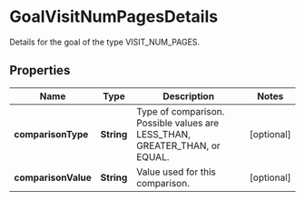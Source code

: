 

# GoalVisitNumPagesDetails

Details for the goal of the type VISIT_NUM_PAGES.

## Properties

| Name | Type | Description | Notes |
|------------ | ------------- | ------------- | -------------|
|**comparisonType** | **String** | Type of comparison. Possible values are LESS_THAN, GREATER_THAN, or EQUAL. |  [optional] |
|**comparisonValue** | **String** | Value used for this comparison. |  [optional] |



